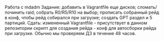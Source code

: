 Работа с mdadm
Задание: 
добавить в Vagrantfile еще дисков;
сломать/починить raid;
собрать R0/R5/R10 на выбор;
прописать собранный рейд в конф, чтобы рейд собирался при загрузке;
создать GPT раздел и 5 партиций.
Сдать:
измененный Vagrantfile - присутствует в данном репозитории
скрипт для создания рейда - 
конф для автосборки рейда при загрузке.
Обычно мы проверяем ДЗ в течение 48 часов.

